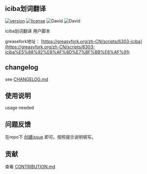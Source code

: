 iciba划词翻译
-------------

[![version](https://img.shields.io/github/package-json/v/Firefox-Pro-Coding/iciba-translate-userscript.svg?style=flat-square)](https://greasyfork.org/zh-CN/scripts/6303-iciba)
[![license](https://img.shields.io/badge/license-MIT-green.svg?longCache=true&style=flat-square)](LICENSE)
![David](https://img.shields.io/david/Firefox-Pro-Coding/iciba-translate-userscript.svg?style=flat-square)
![David](https://img.shields.io/david/dev/Firefox-Pro-Coding/iciba-translate-userscript.svg?style=flat-square)


iciba划词翻译 用户脚本

greasefork地址： [https://greasyfork.org/zh-CN/scripts/6303-iciba](https://greasyfork.org/zh-CN/scripts/6303-iciba%E5%88%92%E8%AF%8D%E7%BF%BB%E8%AF%91)

## changelog
see [CHANGELOG.md](docs/CHANGELOG.md)

## 使用说明
usage needed

## 问题反馈
在repo下 [创建issue](https://github.com/Firefox-Pro-Coding/iciba-translate-userscript/issues/new) 即可。按照提示说明填写。

## 贡献
查看 [CONTRIBUTION.md](docs/CONTRIBUTING.md)

